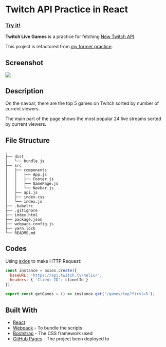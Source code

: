 # Twitch API Practice in React

### [Try it!](https://cwenwen.github.io/twitch-practice-in-react/)  

**Twitch Live Games** is a practice for fetching [New Twitch API](https://dev.twitch.tv/docs/api/).  

This project is refactored from [my former practice](https://github.com/cwenwen/APIsPractice/tree/master/Twitch_API).  

## Screenshot
![]( https://i.imgur.com/WKbCI0g.jpg)

## Description

On the navbar, there are the top 5 games on Twitch sorted by number of current viewers.  

The main part of the page shows the most popular 24 live streams sorted by current viewers.

## File Structure

```
.
├── dist
│   └── bundle.js
├── src
│   ├── components
│   │   ├── App.js
│   │   ├── Footer.js
│   │   ├── GamePage.js
│   │   └── Navbar.js
│   ├── api.js
│   ├── index.css
│   └── index.js
├── .babelrc
├── .gitignore
├── index.html
├── package.json
├── webpack.config.js
├── yarn.lock
└── README.md
```

## Codes

Using [axios](https://github.com/axios/axios) to make HTTP Request:
```js
const instance = axios.create({
  baseURL: 'https://api.twitch.tv/helix/',
  headers: { 'Client-ID': clinetId }
});

export const getGames = () => instance.get('/games/top?first=5');
```

## Built With

- [React](https://reactjs.org/)
- [Webpack](https://webpack.js.org/) - To bundle the scripts
- [Bootstrap](https://getbootstrap.com/) - The CSS framework used
- [GitHub Pages](https://pages.github.com/) - The project been deployed to
